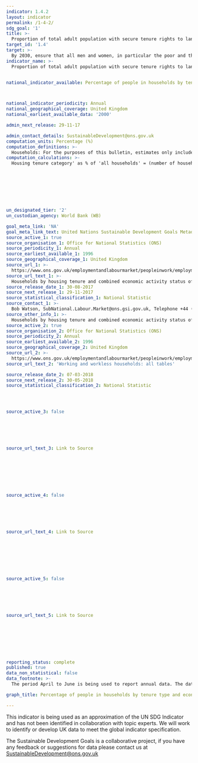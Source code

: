 ```yaml
---
indicator: 1.4.2
layout: indicator
permalink: /1-4-2/
sdg_goal: '1'
title: >-
  Proportion of total adult population with secure tenure rights to land, with legally recognized documentation and who perceive their rights to land as secure, by sex and by type of tenure
target_id: '1.4'
target: >-
  By 2030, ensure that all men and women, in particular the poor and the vulnerable, have equal rights to economic resources, as well as access to basic services, ownership and control over land and other forms of property, inheritance, natural resources, appropriate new technology and financial services, including microfinance
indicator_name: >-
  Proportion of total adult population with secure tenure rights to land, with legally recognized documentation and who perceive their rights to land as secure, by sex and by type of tenure


national_indicator_available: Percentage of people in households by tenure type and economic activity



national_indicator_periodicity: Annual
national_geographical_coverage: United Kingdom
national_earliest_available_data: '2000'

admin_next_release: 29-11-17

admin_contact_details: SustainableDevelopment@ons.gov.uk
computation_units: Percentage (%)
computation_definitions: >-
  Households: For the purposes of this bulletin, estimates only include those households where at least one person is aged 16 to 64 years. Student households: Households where all adults are aged 16 to 24 years and in full-time education. The definition excludes households where all members are in education but some members are aged 25 years or over. Working households: Households where all members aged 16 years or over are employed. Workless households: Households where no-one aged 16 years or over is in employment. These members may be unemployed or economically inactive. Economically inactive members may be unavailable to work because of family commitments, retirement or study, or unable to work through sickness or disability. Mixed households: Households that contain both working and workless members. Other household types: This refers to households that contain two or more family units, or two or more people belonging to separate family units. Lone-parent households: This refers to households that contain at least one dependent child under the age of 19 years. There may be other non-dependent children present, that is, those aged 18 years or over. Employment: A measure of the number of people in work. Unemployment: A measure of people without a job who have been actively seeking work within the last four weeks and are available to start work within the next two weeks. Economically inactive: People who are not in employment but do not meet the internationally accepted definition of unemployment because they have not been seeking work within the last four weeks and/or they are unable to start work within the next two weeks.
computation_calculations: >-
  Housing tenure category' as % of 'all households' = (number of households in ownership category X / all households) * 100  OR 'Economic activity' as % of 'housing tenure category' = (number of households in ownership category X / 100) * % of all households








un_designated_tier: '2'
un_custodian_agency: World Bank (WB)

goal_meta_link: 'NA'
goal_meta_link_text: United Nations Sustainable Development Goals Metadata (PDF 4.0 MB)
source_active_1: true
source_organisation_1: Office for National Statistics (ONS)
source_periodicity_1: Annual
source_earliest_available_1: 1996
source_geographical_coverage_1: United Kingdom
source_url_1: >-
  https://www.ons.gov.uk/employmentandlabourmarket/peopleinwork/employmentandemployeetypes/datasets/workingandworklesshouseholdstabledhouseholdsbyhousingtenureandcombinedeconomicactivitystatusofhouseholdmembers
source_url_text_1: >-
  Households by housing tenure and combined economic activity status of household members (Table D)
source_release_date_1: 30-08-2017
source_next_release_1: 29-11-2017
source_statistical_classification_1: National Statistic
source_contact_1: >-
  Bob Watson, SubNational.Labour.Market@ons.gsi.gov.uk, Telephone +44 (0)1633 455070
source_other_info_1: >-
  Households by housing tenure and combined economic activity status of household members
source_active_2: true
source_organisation_2: Office for National Statistics (ONS)
source_periodicity_2: Annual
source_earliest_available_2: 1996
source_geographical_coverage_2: United Kingdom
source_url_2: >-
  https://www.ons.gov.uk/employmentandlabourmarket/peopleinwork/employmentandemployeetypes/datasets/workingandworklesshouseholdsalltables
source_url_text_2: 'Working and workless households: all tables'

source_release_date_2: 07-03-2018
source_next_release_2: 30-05-2018
source_statistical_classification_2: National Statistic




source_active_3: false






source_url_text_3: Link to Source








source_active_4: false






source_url_text_4: Link to Source








source_active_5: false






source_url_text_5: Link to Source








reporting_status: complete
published: true
data_non_statistical: false
data_footnote: >-
  The period April to June is being used to report annual data. The date on the X axis is the year at the start of the period

graph_title: Percentage of people in households by tenure type and economic activity

---
```

This indicator is being used as an approximation of the UN SDG Indicator and has not been identified in collaboration with topic experts. We will work to identify or develop UK data to meet the global indicator specification.
  
The Sustainable Development Goals is a collaborative project, if you have any feedback or suggestions for data please contact us at <SustainableDevelopment@ons.gov.uk>


